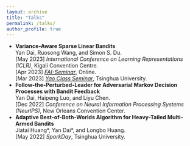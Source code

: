 ```yaml
---
layout: archive
title: "Talks"
permalink: /talks/
author_profile: true
---
```


* **Variance-Aware Sparse Linear Bandits**  
  Yan Dai, Ruosong Wang, and Simon S. Du.  
  \[May 2023\] *International Conference on Learning Representations (ICLR)*, Kigali Convention Centre.  
  \[Apr 2023\] *[FAI-Seminar](https://www.tengjiaye.com/seminar.html)*, Online.  
  \[Mar 2023\] *[Yao Class Seminar](https://group.iiis.tsinghua.edu.cn/~stu/seminar/)*, Tsinghua University.
* **Follow-the-Perturbed-Leader for Adversarial Markov Decision Processes with Bandit Feedback**  
  Yan Dai, Haipeng Luo, and Liyu Chen.  
  \[Dec 2022\] *Conference on Neural Information Processing Systems (NeurIPS)*, New Orleans Convention Center.
* **Adaptive Best-of-Both-Worlds Algorithm for Heavy-Tailed Multi-Armed Bandits**  
  Jiatai Huang\*, Yan Dai\*, and Longbo Huang.  
  \[May 2022\] *SparkDay*, Tsinghua University.